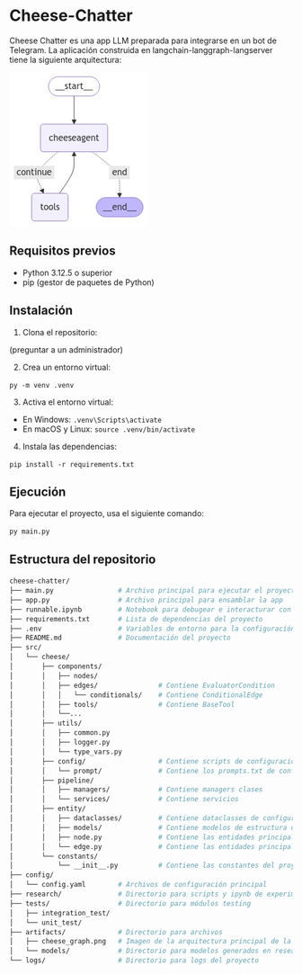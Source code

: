 # Cheese-Chatter
Cheese Chatter es una app LLM preparada para integrarse en un bot de Telegram. 
La aplicación construida en langchain-langgraph-langserver tiene la siguiente arquitectura:

![alt text](/artifacts/cheese_graph.png)

## Requisitos previos

- Python 3.12.5 o superior
- pip (gestor de paquetes de Python)

## Instalación

1. Clona el repositorio:

(preguntar a un administrador)

2. Crea un entorno virtual:

```py -m venv .venv```

3. Activa el entorno virtual:
- En Windows:
  ```.venv\Scripts\activate```
- En macOS y Linux:
  ```source .venv/bin/activate```

4. Instala las dependencias:

```pip install -r requirements.txt```


## Ejecución

Para ejecutar el proyecto, usa el siguiente comando:


```py main.py```


## Estructura del repositorio

```bash
cheese-chatter/
├── main.py                # Archivo principal para ejecutar el proyecto
├── app.py                 # Archivo principal para ensamblar la app
├── runnable.ipynb         # Notebook para debugear e interacturar con el proyecto
├── requirements.txt       # Lista de dependencias del proyecto
├── .env                   # Variables de entorno para la configuración
├── README.md              # Documentación del proyecto
├── src/
│   └── cheese/
│       ├── components/
│       │   ├── nodes/
│       │   ├── edges/               # Contiene EvaluatorCondition
│       │   │   └── conditionals/    # Contiene ConditionalEdge
│       │   ├── tools/               # Contiene BaseTool
│       │   └──...
│       ├── utils/
│       │   ├── common.py
│       │   ├── logger.py
│       │   └── type_vars.py
│       ├── config/                  # Contiene scripts de configuración del LLMs
│       │   └── prompt/              # Contiene los prompts.txt de configuración
│       ├── pipeline/                
│       │   ├── managers/            # Contiene managers clases
│       │   └── services/            # Contiene servicios
│       ├── entity/
│       │   ├── dataclasses/         # Contiene dataclasses de configuración
│       │   ├── models/              # Contiene modelos de estructura de datos del proyectp
│       │   ├── node.py              # Contiene las entidades principales asociados a los nodos
│       │   └── edge.py              # Contiene las entidades principales asociados a los edge
│       └── constants/
│           └── __init__.py          # Contiene las constantes del proyecto
├── config/
│   └── config.yaml        # Archivos de configuración principal
├── research/              # Directorio para scripts y ipynb de experimentación
├── tests/                 # Directorio para módulos testing
│   ├── integration_test/
│   └── unit_test/
├── artifacts/             # Directorio para archivos
│   ├── cheese_graph.png   # Imagen de la arquitectura principal de la aplicación
│   └── models/            # Directorio para modelos generados en research
└── logs/                  # Directorio para logs del proyecto
```